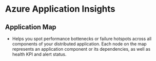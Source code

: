 # Azure Application Insights

## Application Map
  - Helps you spot performance bottenecks or failure hotspots across all components of your distributed application. Each node on the map represents an application component or its dependencies, as well as health KPI and alert status.
